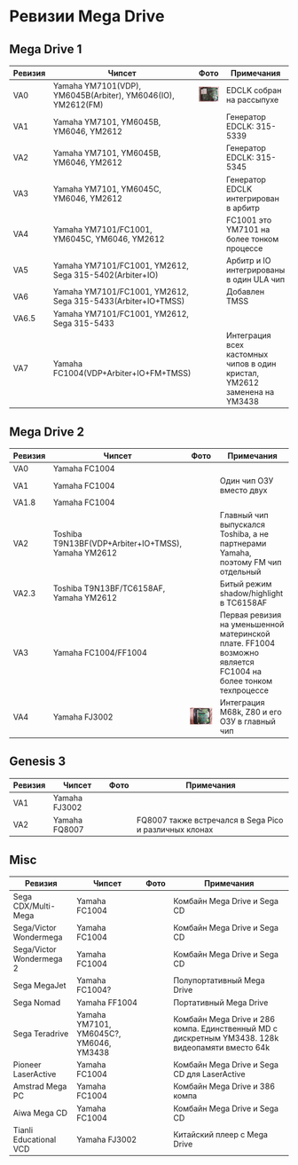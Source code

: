 # Ревизии Mega Drive

## Mega Drive 1

|Ревизия|Чипсет|Фото|Примечания|
|---|---|---|---|
|VA0|Yamaha YM7101(VDP), YM6045B(Arbiter), YM6046(IO), YM2612(FM)|![/MDRevisions/Photo/md1va0.jpg](/MDRevisions/Photo/md1va0.jpg)|EDCLK собран на рассыпухе|
|VA1|Yamaha YM7101, YM6045B, YM6046, YM2612| |Генератор EDCLK: 315-5339|
|VA2|Yamaha YM7101, YM6045B, YM6046, YM2612| |Генератор EDCLK: 315-5345|
|VA3|Yamaha YM7101, YM6045С, YM6046, YM2612| |Генератор EDCLK интегрирован в арбитр|
|VA4|Yamaha YM7101/FC1001, YM6045С, YM6046, YM2612| |FC1001 это YM7101 на более тонком процессе|
|VA5|Yamaha YM7101/FC1001, YM2612, Sega 315-5402(Arbiter+IO)| |Арбитр и IO интегрированы в один ULA чип|
|VA6|Yamaha YM7101/FC1001, YM2612, Sega 315-5433(Arbiter+IO+TMSS)| |Добавлен TMSS|
|VA6.5|Yamaha YM7101/FC1001, YM2612, Sega 315-5433| | |
|VA7|Yamaha FC1004(VDP+Arbiter+IO+FM+TMSS)| |Интеграция всех кастомных чипов в один кристал, YM2612 заменена на YM3438|

## Mega Drive 2

|Ревизия|Чипсет|Фото|Примечания|
|---|---|---|---|
|VA0|Yamaha FC1004| | |
|VA1|Yamaha FC1004| |Один чип ОЗУ вместо двух|
|VA1.8|Yamaha FC1004| | |
|VA2|Toshiba T9N13BF(VDP+Arbiter+IO+TMSS), Yamaha YM2612| |Главный чип выпускался Toshiba, а не партнерами Yamaha, поэтому FM чип отдельный| 
|VA2.3|Toshiba T9N13BF/TC6158AF, Yamaha YM2612| |Битый режим shadow/highlight в TC6158AF|
|VA3|Yamaha FC1004/FF1004| |Первая ревизия на уменьшенной материнской плате. FF1004 возможно является FC1004 на более тонком техпроцессе|
|VA4|Yamaha FJ3002|![/MDRevisions/Photo/md2va4.jpg](/MDRevisions/Photo/md2va4.jpg)|Интеграция M68k, Z80 и его ОЗУ в главный чип|

## Genesis 3

|Ревизия|Чипсет|Фото|Примечания|
|---|---|---|---|
|VA1|Yamaha FJ3002| | |
|VA2|Yamaha FQ8007| |FQ8007 также встречался в Sega Pico и различных клонах|

## Misc

|Ревизия|Чипсет|Фото|Примечания|
|---|---|---|---|
|Sega CDX/Multi-Mega|Yamaha FC1004| |Комбайн Mega Drive и Sega CD|
|Sega/Victor Wondermega|Yamaha FC1004| |Комбайн Mega Drive и Sega CD|
|Sega/Victor Wondermega 2|Yamaha FC1004| |Комбайн Mega Drive и Sega CD|
|Sega MegaJet|Yamaha FC1004?| |Полупортативный Mega Drive|
|Sega Nomad|Yamaha FF1004| |Портативный Mega Drive|
|Sega Teradrive|Yamaha YM7101, YM6045С?, YM6046, YM3438| |Комбайн Mega Drive и 286 компа. Единственный MD с дискретным YM3438. 128k видеопамяти вместо 64k|
|Pioneer LaserActive|Yamaha FC1004| |Комбайн Mega Drive и Sega CD для LaserActive|
|Amstrad Mega PC|Yamaha FC1004| |Комбайн Mega Drive и 386 компа|
|Aiwa Mega CD|Yamaha FC1004| |Комбайн Mega Drive и Sega CD|
|Tianli Educational VCD|Yamaha FJ3002| |Китайский плеер с Mega Drive|
